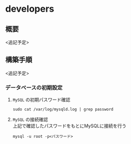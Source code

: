 # developers   
## 概要  
<追記予定>  

## 構築手順  
<追記予定>  

### データベースの初期設定
1. `MySQL` の初期パスワード確認  
    ```
    sudo cat /var/log/mysqld.log | grep password
    ```  
1. `MySQL` の接続確認  
    上記で確認したパスワードをもとにMySQLに接続を行う  
    ```
    mysql -u root -p<パスワード>
    ```  
